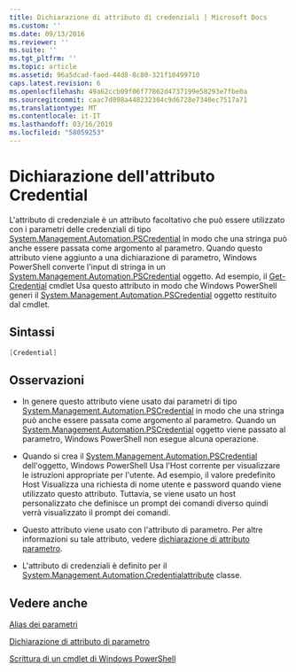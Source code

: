 ```yaml
---
title: Dichiarazione di attributo di credenziali | Microsoft Docs
ms.custom: ''
ms.date: 09/13/2016
ms.reviewer: ''
ms.suite: ''
ms.tgt_pltfrm: ''
ms.topic: article
ms.assetid: 96a5dcad-faed-44d8-8c80-321f10499710
caps.latest.revision: 6
ms.openlocfilehash: 49a62ccb09f06f77862d4737199e58293e7fbe0a
ms.sourcegitcommit: caac7d098a448232304c9d6728e7340ec7517a71
ms.translationtype: MT
ms.contentlocale: it-IT
ms.lasthandoff: 03/16/2019
ms.locfileid: "58059253"
---
```

# <a name="credential-attribute-declaration"></a>Dichiarazione dell'attributo Credential

L'attributo di credenziale è un attributo facoltativo che può essere utilizzato con i parametri delle credenziali di tipo [System.Management.Automation.PSCredential](/dotnet/api/System.Management.Automation.PSCredential) in modo che una stringa può anche essere passata come argomento al parametro. Quando questo attributo viene aggiunto a una dichiarazione di parametro, Windows PowerShell converte l'input di stringa in un [System.Management.Automation.PSCredential](/dotnet/api/System.Management.Automation.PSCredential) oggetto. Ad esempio, il [Get-Credential](/powershell/module/Microsoft.PowerShell.Security/Get-Credential) cmdlet Usa questo attributo in modo che Windows PowerShell generi il [System.Management.Automation.PSCredential](/dotnet/api/System.Management.Automation.PSCredential) oggetto restituito dal cmdlet.

## <a name="syntax"></a>Sintassi

```csharp
[Credential]
```

## <a name="remarks"></a>Osservazioni

- In genere questo attributo viene usato dai parametri di tipo [System.Management.Automation.PSCredential](/dotnet/api/System.Management.Automation.PSCredential) in modo che una stringa può anche essere passata come argomento al parametro. Quando un [System.Management.Automation.PSCredential](/dotnet/api/System.Management.Automation.PSCredential) oggetto viene passato al parametro, Windows PowerShell non esegue alcuna operazione.

- Quando si crea il [System.Management.Automation.PSCredential](/dotnet/api/System.Management.Automation.PSCredential) dell'oggetto, Windows PowerShell Usa l'Host corrente per visualizzare le istruzioni appropriate per l'utente. Ad esempio, il valore predefinito Host Visualizza una richiesta di nome utente e password quando viene utilizzato questo attributo. Tuttavia, se viene usato un host personalizzato che definisce un prompt dei comandi diverso quindi verrà visualizzato il prompt dei comandi.

- Questo attributo viene usato con l'attributo di parametro. Per altre informazioni su tale attributo, vedere [dichiarazione di attributo parametro](./parameter-attribute-declaration.md).

- L'attributo di credenziali è definito per il [System.Management.Automation.Credentialattribute](/dotnet/api/System.Management.Automation.CredentialAttribute) classe.

## <a name="see-also"></a>Vedere anche

[Alias dei parametri](./parameter-aliases.md)

[Dichiarazione di attributo di parametro](./parameter-attribute-declaration.md)

[Scrittura di un cmdlet di Windows PowerShell](./writing-a-windows-powershell-cmdlet.md)
